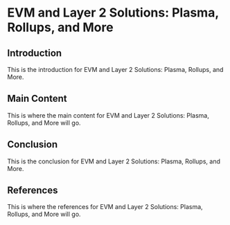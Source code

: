 # EVM and Layer 2 Solutions: Plasma, Rollups, and More

## Introduction

This is the introduction for EVM and Layer 2 Solutions: Plasma, Rollups, and More.

## Main Content

This is where the main content for EVM and Layer 2 Solutions: Plasma, Rollups, and More will go.

## Conclusion

This is the conclusion for EVM and Layer 2 Solutions: Plasma, Rollups, and More.

## References

This is where the references for EVM and Layer 2 Solutions: Plasma, Rollups, and More will go.
